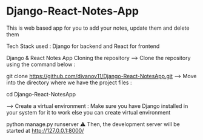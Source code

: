 # Django-React-Notes-App

This is web based app for you to add your notes, update them and delete them

Tech Stack used : Django for backend and React for frontend


Django & React Notes App
Cloning the repository
--> Clone the repository using the command below :

git clone https://github.com/divanov11/Django-React-NotesApp.git
--> Move into the directory where we have the project files :

cd Django-React-NotesApp

--> Create a virtual environment :
Make sure you have Django installed in your system for it to work else you can create virtual environment

python manage.py runserver
⚠ Then, the development server will be started at http://127.0.0.1:8000/
